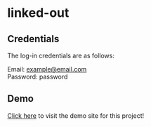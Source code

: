 # linked-out

## Credentials
The log-in credentials are as follows:

Email: example@email.com<br>
Password: password

## Demo 
<a href="https://raw.githack.com/riley-ad-clark/linked-out/main/home.html">Click here</a> to visit the demo site for this project!
